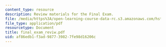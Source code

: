 ```yaml
---
content_type: resource
description: Review materials for the Final Exam.
file: /media/https%3A/open-learning-course-data-rc.s3.amazonaws.com/hst-121-gastroenterology-fall-2005/af86edb1f3ad987739827fe98d16206c_final_exam_reviw.pdf
file_type: application/pdf
resourcetype: Document
title: final_exam_reviw.pdf
uid: af86edb1-f3ad-9877-3982-7fe98d16206c
---
```

